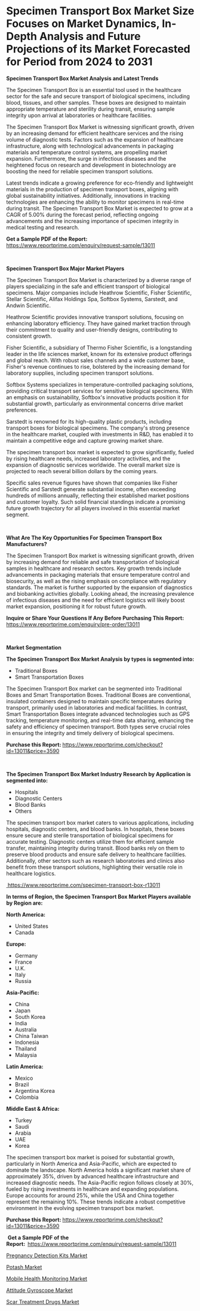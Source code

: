 <p><h1>Specimen Transport Box Market Size Focuses on Market Dynamics, In-Depth Analysis and Future Projections of its Market Forecasted for Period from 2024 to 2031</h1></p><p><strong>Specimen Transport Box Market Analysis and Latest Trends</strong></p>
<p><p>The Specimen Transport Box is an essential tool used in the healthcare sector for the safe and secure transport of biological specimens, including blood, tissues, and other samples. These boxes are designed to maintain appropriate temperature and sterility during transit, ensuring sample integrity upon arrival at laboratories or healthcare facilities. </p><p>The Specimen Transport Box Market is witnessing significant growth, driven by an increasing demand for efficient healthcare services and the rising volume of diagnostic tests. Factors such as the expansion of healthcare infrastructure, along with technological advancements in packaging materials and temperature control systems, are propelling market expansion. Furthermore, the surge in infectious diseases and the heightened focus on research and development in biotechnology are boosting the need for reliable specimen transport solutions.</p><p>Latest trends indicate a growing preference for eco-friendly and lightweight materials in the production of specimen transport boxes, aligning with global sustainability initiatives. Additionally, innovations in tracking technologies are enhancing the ability to monitor specimens in real-time during transit. The Specimen Transport Box Market is expected to grow at a CAGR of 5.00% during the forecast period, reflecting ongoing advancements and the increasing importance of specimen integrity in medical testing and research.</p></p>
<p><strong>Get a Sample PDF of the Report:&nbsp;</strong> <a href="https://www.reportprime.com/enquiry/request-sample/13011">https://www.reportprime.com/enquiry/request-sample/13011</a></p>
<p>&nbsp;</p>
<p><strong>Specimen Transport Box Major Market Players</strong></p>
<p><p>The Specimen Transport Box Market is characterized by a diverse range of players specializing in the safe and efficient transport of biological specimens. Major companies include Heathrow Scientific, Fisher Scientific, Stellar Scientific, Alifax Holdings Spa, Softbox Systems, Sarstedt, and Andwin Scientific. </p><p>Heathrow Scientific provides innovative transport solutions, focusing on enhancing laboratory efficiency. They have gained market traction through their commitment to quality and user-friendly designs, contributing to consistent growth.</p><p>Fisher Scientific, a subsidiary of Thermo Fisher Scientific, is a longstanding leader in the life sciences market, known for its extensive product offerings and global reach. With robust sales channels and a wide customer base, Fisher's revenue continues to rise, bolstered by the increasing demand for laboratory supplies, including specimen transport solutions.</p><p>Softbox Systems specializes in temperature-controlled packaging solutions, providing critical transport services for sensitive biological specimens. With an emphasis on sustainability, Softbox's innovative products position it for substantial growth, particularly as environmental concerns drive market preferences.</p><p>Sarstedt is renowned for its high-quality plastic products, including transport boxes for biological specimens. The company's strong presence in the healthcare market, coupled with investments in R&D, has enabled it to maintain a competitive edge and capture growing market share.</p><p>The specimen transport box market is expected to grow significantly, fueled by rising healthcare needs, increased laboratory activities, and the expansion of diagnostic services worldwide. The overall market size is projected to reach several billion dollars by the coming years.</p><p>Specific sales revenue figures have shown that companies like Fisher Scientific and Sarstedt generate substantial income, often exceeding hundreds of millions annually, reflecting their established market positions and customer loyalty. Such solid financial standings indicate a promising future growth trajectory for all players involved in this essential market segment.</p></p>
<p>&nbsp;</p>
<p><strong>What Are The Key Opportunities For Specimen Transport Box Manufacturers?</strong></p>
<p><p>The Specimen Transport Box market is witnessing significant growth, driven by increasing demand for reliable and safe transportation of biological samples in healthcare and research sectors. Key growth trends include advancements in packaging materials that ensure temperature control and biosecurity, as well as the rising emphasis on compliance with regulatory standards. The market is further supported by the expansion of diagnostics and biobanking activities globally. Looking ahead, the increasing prevalence of infectious diseases and the need for efficient logistics will likely boost market expansion, positioning it for robust future growth.</p></p>
<p><strong>Inquire or Share Your Questions If Any Before Purchasing This Report:</strong> <a href="https://www.reportprime.com/enquiry/pre-order/13011">https://www.reportprime.com/enquiry/pre-order/13011</a></p>
<p>&nbsp;</p>
<p><strong>Market Segmentation</strong></p>
<p><strong>The Specimen Transport Box Market Analysis by types is segmented into:</strong></p>
<p><ul><li>Traditional Boxes</li><li>Smart Transportation Boxes</li></ul></p>
<p><p>The Specimen Transport Box market can be segmented into Traditional Boxes and Smart Transportation Boxes. Traditional Boxes are conventional, insulated containers designed to maintain specific temperatures during transport, primarily used in laboratories and medical facilities. In contrast, Smart Transportation Boxes integrate advanced technologies such as GPS tracking, temperature monitoring, and real-time data sharing, enhancing the safety and efficiency of specimen transport. Both types serve crucial roles in ensuring the integrity and timely delivery of biological specimens.</p></p>
<p><strong>Purchase this Report:&nbsp;</strong><a href="https://www.reportprime.com/checkout?id=13011&price=3590">https://www.reportprime.com/checkout?id=13011&price=3590</a></p>
<p>&nbsp;</p>
<p><strong>The Specimen Transport Box Market Industry Research by Application is segmented into:</strong></p>
<p><ul><li>Hospitals</li><li>Diagnostic Centers</li><li>Blood Banks</li><li>Others</li></ul></p>
<p><p>The specimen transport box market caters to various applications, including hospitals, diagnostic centers, and blood banks. In hospitals, these boxes ensure secure and sterile transportation of biological specimens for accurate testing. Diagnostic centers utilize them for efficient sample transfer, maintaining integrity during transit. Blood banks rely on them to preserve blood products and ensure safe delivery to healthcare facilities. Additionally, other sectors such as research laboratories and clinics also benefit from these transport solutions, highlighting their versatile role in healthcare logistics.</p></p>
<p><a href="https://www.reportprime.com/specimen-transport-box-r13011">&nbsp;https://www.reportprime.com/specimen-transport-box-r13011</a></p>
<p><strong>In terms of Region, the Specimen Transport Box Market Players available by Region are:</strong></p>
<p>
    <p> <strong> North America: </strong>
        <ul>
            <li>United States</li>
            <li>Canada</li>
        </ul>
        </p> 
    <p> <strong> Europe: </strong>
        <ul>
            <li>Germany</li>
            <li>France</li>
            <li>U.K.</li>
            <li>Italy</li>
            <li>Russia</li>
        </ul>
        </p> 
    <p> <strong> Asia-Pacific: </strong>
        <ul>
            <li>China</li>
            <li>Japan</li>
            <li>South Korea</li>
            <li>India</li>
            <li>Australia</li>
            <li>China Taiwan</li>
            <li>Indonesia</li>
            <li>Thailand</li>
            <li>Malaysia</li>
        </ul>
        </p> 
    <p> <strong> Latin America: </strong>
        <ul>
            <li>Mexico</li>
            <li>Brazil</li>
            <li>Argentina Korea</li>
            <li>Colombia</li>
        </ul>
        </p> 
    <p> <strong> Middle East & Africa: </strong>
        <ul>
            <li>Turkey</li>
            <li>Saudi</li>
            <li>Arabia</li>
            <li>UAE</li>
            <li>Korea</li>
        </ul>
    </p>
    </p>
<p><p>The specimen transport box market is poised for substantial growth, particularly in North America and Asia-Pacific, which are expected to dominate the landscape. North America holds a significant market share of approximately 35%, driven by advanced healthcare infrastructure and increased diagnostic needs. The Asia-Pacific region follows closely at 30%, fueled by rising investments in healthcare and expanding populations. Europe accounts for around 25%, while the USA and China together represent the remaining 10%. These trends indicate a robust competitive environment in the evolving specimen transport box market.</p></p>
<p><strong>Purchase this Report: </strong><a href="https://www.reportprime.com/checkout?id=13011&price=3590">https://www.reportprime.com/checkout?id=13011&price=3590</a></p>
<p>&nbsp;<strong>Get a Sample PDF of the Report:&nbsp;&nbsp;</strong><a href="https://www.reportprime.com/enquiry/request-sample/13011">https://www.reportprime.com/enquiry/request-sample/13011</a></p>
<p><strong></strong></p>
<p><p><a href="https://www.linkedin.com/pulse/pregnancy-detection-kits-market-industry-trends-forecast-65z5f?trackingId=KP4Z0GgrRAaMx6n8UQAnGw%3D%3D">Pregnancy Detection Kits Market</a></p><p><a href="https://www.linkedin.com/pulse/global-potash-market-trends-insights-growth-opportunities-bxnte?trackingId=h5hcPMtcR8yDZ0C1%2BuWUgw%3D%3D">Potash Market</a></p><p><a href="https://medium.com/@abdulkoss1914/mobile-health-monitoring-industry-analysis-report-its-market-size-share-trends-by-application-de1bccf1958d">Mobile Health Monitoring Market</a></p><p><a href="https://github.com/MoonZANDRA/Market-Research-Report-List-1/blob/main/attitude-gyroscope-market.md">Attitude Gyroscope Market</a></p><p><a href="https://issuu.com/reportprime-2/docs/scar-treatment-drugs-market-size-20_5e95994b8bca55">Scar Treatment Drugs Market</a></p></p>